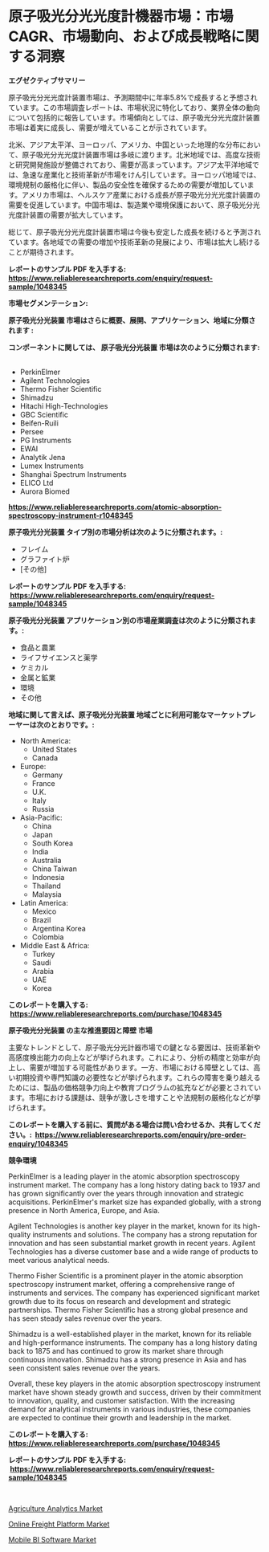 <p><h1>原子吸光分光光度計機器市場：市場CAGR、市場動向、および成長戦略に関する洞察</h1></p><p><strong>エグゼクティブサマリー</strong></p>
<p><p>原子吸光分光光度計装置市場は、予測期間中に年率5.8%で成長すると予想されています。この市場調査レポートは、市場状況に特化しており、業界全体の動向について包括的に報告しています。市場傾向としては、原子吸光分光光度計装置市場は着実に成長し、需要が増えていることが示されています。</p><p>北米、アジア太平洋、ヨーロッパ、アメリカ、中国といった地理的な分布において、原子吸光分光光度計装置市場は多岐に渡ります。北米地域では、高度な技術と研究開発施設が整備されており、需要が高まっています。アジア太平洋地域では、急速な産業化と技術革新が市場をけん引しています。ヨーロッパ地域では、環境規制の厳格化に伴い、製品の安全性を確保するための需要が増加しています。アメリカ市場は、ヘルスケア産業における成長が原子吸光分光光度計装置の需要を促進しています。中国市場は、製造業や環境保護において、原子吸光分光光度計装置の需要が拡大しています。</p><p>総じて、原子吸光分光光度計装置市場は今後も安定した成長を続けると予測されています。各地域での需要の増加や技術革新の発展により、市場は拡大し続けることが期待されます。</p></p>
<p><strong>レポートのサンプル PDF を入手する: <a href="https://www.reliableresearchreports.com/enquiry/request-sample/1048345">https://www.reliableresearchreports.com/enquiry/request-sample/1048345</a></strong></p>
<p><strong>市場セグメンテーション:</strong></p>
<p><strong> 原子吸光分光装置 市場はさらに概要、展開、アプリケーション、地域に分類されます :</strong></p>
<p><strong>コンポーネントに関しては、 原子吸光分光装置 市場は次のように分類されます: &nbsp;</strong></p>
<p><ul><li>PerkinElmer</li><li>Agilent Technologies</li><li>Thermo Fisher Scientific</li><li>Shimadzu</li><li>Hitachi High-Technologies</li><li>GBC Scientific</li><li>Beifen-Ruili</li><li>Persee</li><li>PG Instruments</li><li>EWAI</li><li>Analytik Jena</li><li>Lumex Instruments</li><li>Shanghai Spectrum Instruments</li><li>ELICO Ltd</li><li>Aurora Biomed</li></ul></p>
<p><strong><a href="https://www.reliableresearchreports.com/atomic-absorption-spectroscopy-instrument-r1048345">https://www.reliableresearchreports.com/atomic-absorption-spectroscopy-instrument-r1048345</a></strong></p>
<p><strong> 原子吸光分光装置 タイプ別の市場分析は次のように分類されます。:</strong></p>
<p><ul><li>フレイム</li><li>グラファイト炉</li><li>[その他]</li></ul></p>
<p><strong>レポートのサンプル PDF を入手する: &nbsp;<a href="https://www.reliableresearchreports.com/enquiry/request-sample/1048345">https://www.reliableresearchreports.com/enquiry/request-sample/1048345</a></strong></p>
<p><strong> 原子吸光分光装置 アプリケーション別の市場産業調査は次のように分類されます。:</strong></p>
<p><ul><li>食品と農業</li><li>ライフサイエンスと薬学</li><li>ケミカル</li><li>金属と鉱業</li><li>環境</li><li>その他</li></ul></p>
<p><strong>地域に関して言えば、原子吸光分光装置 地域ごとに利用可能なマーケットプレーヤーは次のとおりです。:</strong></p>
<p><ul>
    <li>
        North America:
        <ul>
            <li>United States</li>
            <li>Canada</li>
        </ul>
    </li>
    <li>
        Europe:
        <ul>
            <li>Germany</li>
            <li>France</li>
            <li>U.K.</li>
            <li>Italy</li>
            <li>Russia</li>
        </ul>
    </li>
    <li>
        Asia-Pacific:
        <ul>
            <li>China</li>
            <li>Japan</li>
            <li>South Korea</li>
            <li>India</li>
            <li>Australia</li>
            <li>China Taiwan</li>
            <li>Indonesia</li>
            <li>Thailand</li>
            <li>Malaysia</li>
        </ul>
    </li>
    <li>
        Latin America:
        <ul>
            <li>Mexico</li>
            <li>Brazil</li>
            <li>Argentina Korea</li>
            <li>Colombia</li>
        </ul>
    </li>
    <li>
        Middle East & Africa:
        <ul>
            <li>Turkey</li>
            <li>Saudi</li>
            <li>Arabia</li>
            <li>UAE</li>
            <li>Korea</li>
        </ul>
    </li>
    </ul></p>
<p><strong>このレポートを購入する: &nbsp;<a href="https://www.reliableresearchreports.com/purchase/1048345">https://www.reliableresearchreports.com/purchase/1048345</a></strong></p>
<p><strong>原子吸光分光装置 の主な推進要因と障壁 市場</strong></p>
<p><p>主要なトレンドとして、原子吸光分光計器市場での鍵となる要因は、技術革新や高感度検出能力の向上などが挙げられます。これにより、分析の精度と効率が向上し、需要が増加する可能性があります。一方、市場における障壁としては、高い初期投資や専門知識の必要性などが挙げられます。これらの障害を乗り越えるためには、製品の価格競争力向上や教育プログラムの拡充などが必要とされています。市場における課題は、競争が激しさを増すことや法規制の厳格化などが挙げられます。</p></p>
<p><strong>このレポートを購入する前に、質問がある場合は問い合わせるか、共有してください。:&nbsp; <a href="https://www.reliableresearchreports.com/enquiry/pre-order-enquiry/1048345">https://www.reliableresearchreports.com/enquiry/pre-order-enquiry/1048345</a></strong></p>
<p><strong>競争環境</strong></p>
<p><p>PerkinElmer is a leading player in the atomic absorption spectroscopy instrument market. The company has a long history dating back to 1937 and has grown significantly over the years through innovation and strategic acquisitions. PerkinElmer's market size has expanded globally, with a strong presence in North America, Europe, and Asia.</p><p>Agilent Technologies is another key player in the market, known for its high-quality instruments and solutions. The company has a strong reputation for innovation and has seen substantial market growth in recent years. Agilent Technologies has a diverse customer base and a wide range of products to meet various analytical needs.</p><p>Thermo Fisher Scientific is a prominent player in the atomic absorption spectroscopy instrument market, offering a comprehensive range of instruments and services. The company has experienced significant market growth due to its focus on research and development and strategic partnerships. Thermo Fisher Scientific has a strong global presence and has seen steady sales revenue over the years.</p><p>Shimadzu is a well-established player in the market, known for its reliable and high-performance instruments. The company has a long history dating back to 1875 and has continued to grow its market share through continuous innovation. Shimadzu has a strong presence in Asia and has seen consistent sales revenue over the years.</p><p>Overall, these key players in the atomic absorption spectroscopy instrument market have shown steady growth and success, driven by their commitment to innovation, quality, and customer satisfaction. With the increasing demand for analytical instruments in various industries, these companies are expected to continue their growth and leadership in the market.</p></p>
<p><strong>このレポートを購入する: &nbsp; <a href="https://www.reliableresearchreports.com/purchase/1048345">https://www.reliableresearchreports.com/purchase/1048345</a></strong></p>
<p><strong>レポートのサンプル PDF を入手する: &nbsp;<a href="https://www.reliableresearchreports.com/enquiry/request-sample/1048345">https://www.reliableresearchreports.com/enquiry/request-sample/1048345</a></strong><strong></strong></p>
<p>&nbsp;</p>
<p><p><a href="https://www.linkedin.com/pulse/agriculture-analytics-market-size-reveals-best-marketing-channels-ly7rf?trackingId=bZ3HmHQeRIHsFPvz4wp%2F4Q%3D%3D">Agriculture Analytics Market</a></p><p><a href="https://www.linkedin.com/pulse/online-freight-platform-market-share-evolution-growth-trends-1wlzf?trackingId=hHL0Zg2a1sR43qo4k%2FBw4Q%3D%3D">Online Freight Platform Market</a></p><p><a href="https://www.linkedin.com/pulse/mobile-bi-software-market-research-report-its-history-forecast-i2z0f?trackingId=IU4mFRk5oRaGjGo4SyEdOw%3D%3D">Mobile BI Software Market</a></p></p>